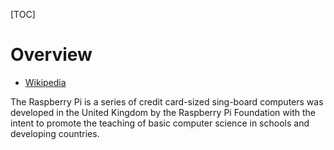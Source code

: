 [TOC]

# Overview
- [Wikipedia](https://en.wikipedia.org/wiki/Raspberry_Pi)

The Raspberry Pi is a series of credit card-sized sing-board computers was developed in the United Kingdom by the Raspberry Pi Foundation with the intent to promote the teaching of basic computer science in schools and developing countries.
